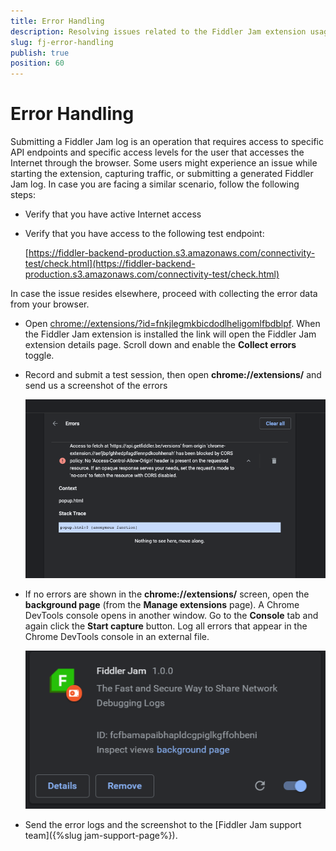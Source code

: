 ```yaml
---
title: Error Handling
description: Resolving issues related to the Fiddler Jam extension usage and configuration
slug: fj-error-handling
publish: true
position: 60
---
```


# Error Handling

Submitting a Fiddler Jam log is an operation that requires access to specific API endpoints and specific access levels for the user that accesses the Internet through the browser. Some users might experience an issue while starting the extension, capturing traffic, or submitting a generated Fiddler Jam log. In case you are facing a similar scenario, follow the following steps:

- Verify that you have active Internet access
- Verify that you have access to the following test endpoint: 

    [https://fiddler-backend-production.s3.amazonaws.com/connectivity-test/check.html](https://fiddler-backend-production.s3.amazonaws.com/connectivity-test/check.html)

In case the issue resides elsewhere, proceed with collecting the error data from your browser.

- Open [chrome://extensions/?id=fnkjlegmkbicdodlheligomlfbdblpf](chrome://extensions/?id=fnkjlegmkbicdodlheligomlfbdblpf). When the Fiddler Jam extension is installed the link will open the Fiddler Jam extension details page. Scroll down and enable the **Collect errors** toggle.
- Record and submit a test session, then open **chrome://extensions/** and send us a screenshot of the errors

   ![Fiddler Jam error details](../images/ext/support/fj-extension-error-logs-details.png)
- If no errors are shown in the **chrome://extensions/** screen, open the **background page** (from the **Manage extensions** page). A Chrome DevTools console opens in another window. Go to the **Console** tab and again click the **Start capture** button. Log all errors that appear in the Chrome DevTools console in an external file.

   ![Fiddler Jam backgroundpage](../images/ext/ext-images/extension-background-page.png)
- Send the error logs and the screenshot to the [Fiddler Jam support team]({%slug jam-support-page%}).

